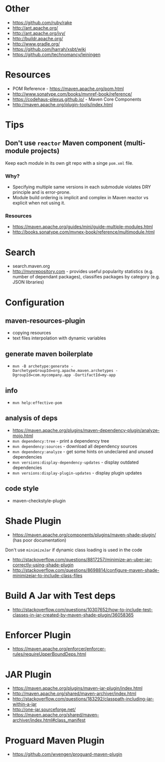 # Other
- https://github.com/ruby/rake
- http://ant.apache.org/
- http://ant.apache.org/ivy/
- http://buildr.apache.org/
- http://www.gradle.org/
- https://github.com/harrah/xsbt/wiki
- https://github.com/technomancy/leiningen

# Resources
- POM Reference - https://maven.apache.org/pom.html
- http://www.sonatype.com/books/mvnref-book/reference/
- https://codehaus-plexus.github.io/ - Maven Core Components
- http://maven.apache.org/plugin-tools/index.html

# Tips

## Don't use `reactor` Maven component (multi-module projects)
Keep each module in its own git repo with a singe `pom.xml` file.

### Why?
- Specifying multiple same versions in each submodule violates DRY principle and is error-prone.
- Module build ordering is implicit and complex in Maven reactor vs explicit when not using it.

### Resources
- https://maven.apache.org/guides/mini/guide-multiple-modules.html
- http://books.sonatype.com/mvnex-book/reference/multimodule.html

# Search
- search.maven.org
- http://mvnrepository.com - provides useful popularity statistics (e.g. number of dependant packages), classifies packages by category (e.g. JSON libraries)

# Configuration

## maven-resources-plugin
- copying resources
- text files interpolation with dynamic variables

## generate maven boilerplate
- `mvn -B archetype:generate -DarchetypeGroupId=org.apache.maven.archetypes -DgroupId=com.mycompany.app -DartifactId=my-app`

## info
- `mvn help:effective-pom`

## analysis of deps
- https://maven.apache.org/plugins/maven-dependency-plugin/analyze-mojo.html
- `mvn dependency:tree` - print a dependency tree
- `mvn dependency:sources` - download all dependency sources
- `mvn dependency:analyze` - get some hints on undeclared and unused dependencies
- `mvn versions:display-dependency-updates` - display outdated dependencies
- `mvn versions:display-plugin-updates` - display plugin updates

## code style
- maven-checkstyle-plugin

# Shade Plugin
- https://maven.apache.org/components/plugins/maven-shade-plugin/ (has poor documentation)

Don't use `minimizeJar` if dynamic class loading is used in the code
- http://stackoverflow.com/questions/8817257/minimize-an-uber-jar-correctly-using-shade-plugin
- http://stackoverflow.com/questions/8698814/configure-maven-shade-minimizejar-to-include-class-files

# Build A Jar with Test deps
- http://stackoverflow.com/questions/10307652/how-to-include-test-classes-in-jar-created-by-maven-shade-plugin/36058365

# Enforcer Plugin
- https://maven.apache.org/enforcer/enforcer-rules/requireUpperBoundDeps.html

# JAR Plugin
- https://maven.apache.org/plugins/maven-jar-plugin/index.html
- http://maven.apache.org/shared/maven-archiver/index.html
- http://stackoverflow.com/questions/183292/classpath-including-jar-within-a-jar
- http://one-jar.sourceforge.net/
- https://maven.apache.org/shared/maven-archiver/index.html#class_manifest

# Proguard Maven Plugin
- https://github.com/wvengen/proguard-maven-plugin

